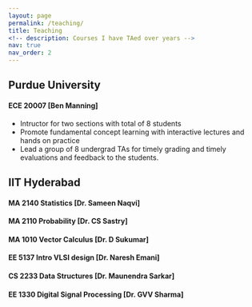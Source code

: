 ```yaml
---
layout: page
permalink: /teaching/
title: Teaching
<!-- description: Courses I have TAed over years -->
nav: true
nav_order: 2
---
```

## Purdue University

#### ECE 20007 [Ben Manning]
* Intructor for two sections with total of 8 students
* Promote fundamental concept learning with interactive lectures and hands on practice
* Lead a group of 8 undergrad TAs for timely grading and timely evaluations and feedback to the students.

## IIT Hyderabad
#### MA 2140 Statistics [Dr. Sameen Naqvi]
#### MA 2110 Probability [Dr. CS Sastry]
#### MA 1010 Vector Calculus [Dr. D Sukumar]
#### EE 5137 Intro VLSI design [Dr. Naresh Emani]
#### CS 2233 Data Structures [Dr. Maunendra Sarkar]
#### EE 1330 Digital Signal Processing [Dr. GVV Sharma]
